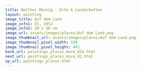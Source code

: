 ```yaml
---
title: Walther Meinig - Orte & Landschaften
layout: painting
image_title: Auf dem Land
image_info1: Öl, 1952
image_info2: 20 x 30 cm
image_url: assets/images/places/Auf dem Land.png
image_thumbnail_url: assets/images/places/Auf dem Land.png
image_thumbnail_pixel_width: 539
image_thumbnail_pixel_height: 441
back_url: paintings_places_more_01b.html
next_url: paintings_places_more_02.html
up_url: paintings_places.html
---
```


